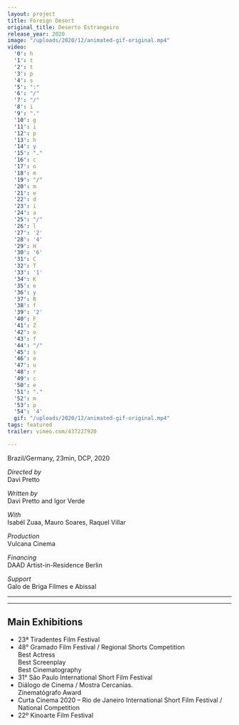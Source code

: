 ```yaml
---
layout: project
title: Foreign Desert
original_title: Deserto Estrangeiro
release_year: 2020
image: "/uploads/2020/12/animated-gif-original.mp4"
video:
  '0': h
  '1': t
  '2': t
  '3': p
  '4': s
  '5': ":"
  '6': "/"
  '7': "/"
  '8': i
  '9': "."
  '10': g
  '11': i
  '12': p
  '13': h
  '14': y
  '15': "."
  '16': c
  '17': o
  '18': m
  '19': "/"
  '20': m
  '21': e
  '22': d
  '23': i
  '24': a
  '25': "/"
  '26': l
  '27': '2'
  '28': '4'
  '29': H
  '30': '6'
  '31': C
  '32': T
  '33': '1'
  '34': K
  '35': e
  '36': y
  '37': R
  '38': f
  '39': '2'
  '40': F
  '41': Z
  '42': o
  '43': f
  '44': "/"
  '45': s
  '46': o
  '47': u
  '48': r
  '49': c
  '50': e
  '51': "."
  '52': m
  '53': p
  '54': '4'
  gif: "/uploads/2020/12/animated-gif-original.mp4"
tags: featured
trailer: vimeo.com/437227920

---
```

Brazil/Germany, 23min, DCP, 2020

_Directed by_  
Davi Pretto

_Written by_  
Davi Pretto and Igor Verde

_With_  
Isabél Zuaa, Mauro Soares, Raquel Villar

_Production_  
Vulcana Cinema

_Financing_  
DAAD Artist-in-Residence Berlin

_Support_  
Galo de Briga Filmes e Abissal

***

***

## Main Exhibitions

* 23ª Tiradentes Film Festival
* 48° Gramado Film Festival / Regional Shorts Competition  
  Best Actress  
  Best Screenplay  
  Best Cinematography
* 31° São Paulo International Short Film Festival
* Diálogo de Cinema / Mostra Cercanias.  
  Zinematógrafo Award
* Curta Cinema 2020 – Rio de Janeiro International Short Film Festival / National Competition
* 22º Kinoarte Film Festival